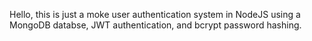 Hello, this is just a moke user authentication system in NodeJS using a MongoDB databse, JWT authentication, and bcrypt password hashing. 